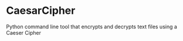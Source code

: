 # CaesarCipher
Python command line tool that encrypts and decrypts text files using a Caeser Cipher 
